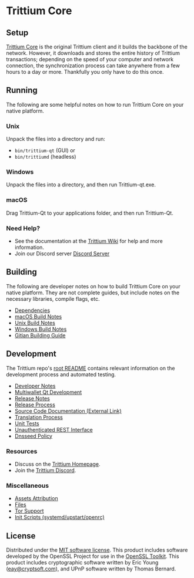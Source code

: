 Trittium Core
=============

Setup
---------------------
[Trittium Core](https://trittium.cc/) is the original Trittium client and it builds the backbone of the network. However, it downloads and stores the entire history of Trittium transactions; depending on the speed of your computer and network connection, the synchronization process can take anywhere from a few hours to a day or more. Thankfully you only have to do this once.

Running
---------------------
The following are some helpful notes on how to run Trittium Core on your native platform.

### Unix

Unpack the files into a directory and run:

- `bin/trittium-qt` (GUI) or
- `bin/trittiumd` (headless)

### Windows

Unpack the files into a directory, and then run Trittium-qt.exe.

### macOS

Drag Trittium-Qt to your applications folder, and then run Trittium-Qt.

### Need Help?

* See the documentation at the [Trittium Wiki](https://github.com/Trittium/trittium/)
for help and more information.
* Join our Discord server [Discord Server](https://discordapp.com/invite/MkdqhHDqsr)

Building
---------------------
The following are developer notes on how to build Trittium Core on your native platform. They are not complete guides, but include notes on the necessary libraries, compile flags, etc.

- [Dependencies](dependencies.md)
- [macOS Build Notes](build-osx.md)
- [Unix Build Notes](build-unix.md)
- [Windows Build Notes](build-windows.md)
- [Gitian Building Guide](gitian-building.md)

Development
---------------------
The Trittium repo's [root README](/README.md) contains relevant information on the development process and automated testing.

- [Developer Notes](developer-notes.md)
- [Multiwallet Qt Development](multiwallet-qt.md)
- [Release Notes](release-notes.md)
- [Release Process](release-process.md)
- [Source Code Documentation (External Link)](https://github.com/Trittium/trittium/)
- [Translation Process](translation_process.md)
- [Unit Tests](unit-tests.md)
- [Unauthenticated REST Interface](REST-interface.md)
- [Dnsseed Policy](dnsseed-policy.md)

### Resources
* Discuss on the [Trittium Homepage](https://trittium.cc/).
* Join the [Trittium Discord](https://discordapp.com/invite/MkdqhHDqsr).

### Miscellaneous
- [Assets Attribution](assets-attribution.md)
- [Files](files.md)
- [Tor Support](tor.md)
- [Init Scripts (systemd/upstart/openrc)](init.md)

License
---------------------
Distributed under the [MIT software license](/COPYING).
This product includes software developed by the OpenSSL Project for use in the [OpenSSL Toolkit](https://www.openssl.org/). This product includes
cryptographic software written by Eric Young ([eay@cryptsoft.com](mailto:eay@cryptsoft.com)), and UPnP software written by Thomas Bernard.

